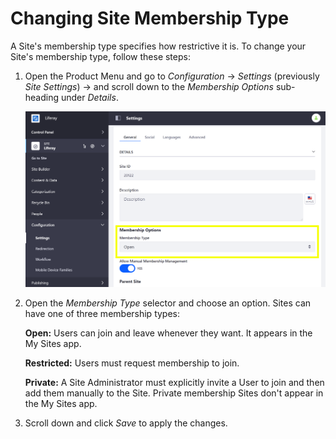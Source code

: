 # Changing Site Membership Type

A Site's membership type specifies how restrictive it is. To change your Site's membership type, follow these steps:

1. Open the Product Menu and go to *Configuration* &rarr; *Settings* (previously *Site Settings*) &rarr; and scroll down to the *Membership Options* sub-heading under *Details*.

    ![You can change the Site membership type from the Settings section of the Site Menu](./changing-site-membership-type/images/01.png)

1. Open the *Membership Type* selector and choose an option. Sites can have one of three membership types:

    **Open:** Users can join and leave whenever they want. It appears in the My Sites app.

    **Restricted:** Users must request membership to join.

    **Private:** A Site Administrator must explicitly invite a User to join and then add them manually to the Site. Private membership Sites don't appear in the My Sites app.

1. Scroll down and click *Save* to apply the changes.